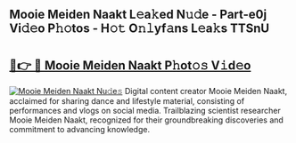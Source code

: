 ## Mooie Meiden Naakt L𝚎a𝚔ed N𝚞𝚍e - Part-e0j Vi𝚍𝚎o P𝚑𝚘tos - H𝚘𝚝 O𝚗𝚕yf𝚊ns L𝚎a𝚔s TTSnU

# <h2><a href="http://kf6j38t.oniu.top/?m=Mooie+Meiden+Naakt">🔗👉 🔴 Mooie Meiden Naakt P𝚑ot𝚘𝚜 V𝚒d𝚎o</a></h2>

[![Mooie Meiden Naakt Nu𝚍e𝚜](https://i.imgur.com/0qMVB7G.gif)](http://kf6j38t.oniu.top/?m=Mooie+Meiden+Naakt)
Digital content creator Mooie Meiden Naakt, acclaimed for sharing dance and lifestyle material, consisting of performances and vlogs on social media. Trailblazing scientist researcher Mooie Meiden Naakt, recognized for their groundbreaking discoveries and commitment to advancing knowledge.  
